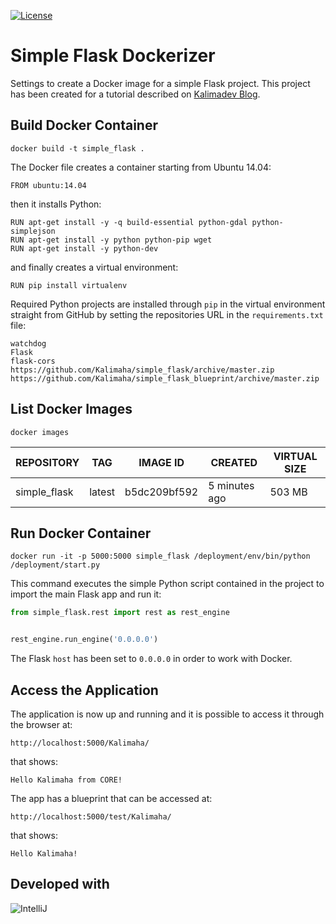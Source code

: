 [![License](http://img.shields.io/:license-GPL2-green.svg)](http://doge.mit-license.org)

# Simple Flask Dockerizer
Settings to create a Docker image for a simple Flask project. This project has been created for a tutorial described on [Kalimadev Blog](http://wp.me/p61qQI-s).


## Build Docker Container

```
docker build -t simple_flask .
```

The Docker file creates a container starting from Ubuntu 14.04:

```
FROM ubuntu:14.04
```

then it installs Python:

```
RUN apt-get install -y -q build-essential python-gdal python-simplejson
RUN apt-get install -y python python-pip wget
RUN apt-get install -y python-dev
```

and finally creates a virtual environment:

```
RUN pip install virtualenv
```

Required Python projects are installed through ```pip``` in the virtual environment straight from GitHub by setting 
the repositories URL in the ```requirements.txt``` file:

```
watchdog
Flask
flask-cors
https://github.com/Kalimaha/simple_flask/archive/master.zip
https://github.com/Kalimaha/simple_flask_blueprint/archive/master.zip
```


## List Docker Images

```
docker images
```

|REPOSITORY|TAG|IMAGE ID|CREATED|VIRTUAL SIZE|
|----------|---|--------|-------|------------|
|simple_flask|latest|b5dc209bf592|5 minutes ago|503 MB|

## Run Docker Container

```
docker run -it -p 5000:5000 simple_flask /deployment/env/bin/python /deployment/start.py
```

This command executes the simple Python script contained in the project to import the main Flask app and run it:

```python
from simple_flask.rest import rest as rest_engine


rest_engine.run_engine('0.0.0.0')
```

The Flask ```host``` has been set to ```0.0.0.0``` in order to work with Docker.

## Access the Application

The application is now up and running and it is possible to access it through the browser at:

```
http://localhost:5000/Kalimaha/
```

that shows:

```
Hello Kalimaha from CORE!
```

The app has a blueprint that can be accessed at:

```
http://localhost:5000/test/Kalimaha/
```

that shows:

```
Hello Kalimaha!
```

Developed with 
--------------
![IntelliJ](http://www.jetbrains.com/idea/docs/logo_intellij_idea.png)
